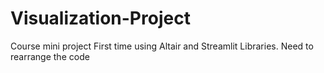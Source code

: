 # Visualization-Project
Course mini project
First time using Altair and Streamlit Libraries.
Need to rearrange the code
